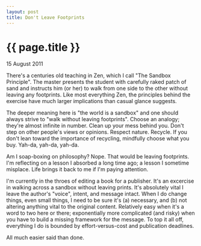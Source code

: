 ```yaml
---
layout: post
title: Don't Leave Footprints
---
```


# {{ page.title }}

<p class="meta">15 August 2011</p>

There's a centuries old teaching in Zen, which I call "The Sandbox Principle". The master presents the student with carefully raked patch of sand and instructs him (or her) to walk from one side to the other without leaving any footprints. Like most everything Zen, the principles behind the exercise have much larger implications than casual glance suggests.

The deeper meaning here is "the world is a sandbox" and one should always strive to "walk without leaving footprints". Choose an analogy; they're almost infinite in number. Clean up your mess behind you. Don't step on other people's views or opinions. Respect nature. Recycle. If you don't lean toward the importance of recycling, mindfully choose what you buy. Yah-da, yah-da, yah-da.

Am I soap-boxing on philosophy? Nope. That would be leaving footprints. I'm reflecting on a lesson I absorbed a long time ago; a lesson I sometime misplace. Life brings it back to me if I'm paying attention.

I'm currently in the throes of editing a book for a publisher. It's an excercise in walking across a sandbox without leaving prints. It's absolutely vital I leave the author's "voice", intent, and message intact. When I do change things, even small things, I need to be sure it's (a) necessary, and (b) not altering anything vital to the original content. Relatively easy when it's a word to two here or there; exponentially more complicated (and risky) when you have to build a missing framework for the message. To top it all off, everything I do is bounded by effort-versus-cost and publication deadlines.

All much easier said than done.

